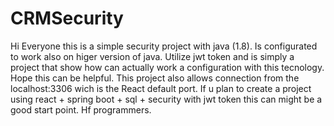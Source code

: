 # CRMSecurity

Hi Everyone this is a simple security project with java (1.8). Is configurated to work also on higer version of java.
Utilize jwt token and is simply a project that show how can actually work a configuration with this tecnology.
Hope this can be helpful.
This project also allows connection from the localhost:3306 wich is the React default port. If u plan to create a project
using react + spring boot + sql + security with jwt token this can might be a good start point.
Hf programmers.

